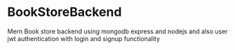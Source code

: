 # BookStoreBackend
Mern Book store backend using mongodb express and nodejs and also user jwt authentication with login and signup functionality 
